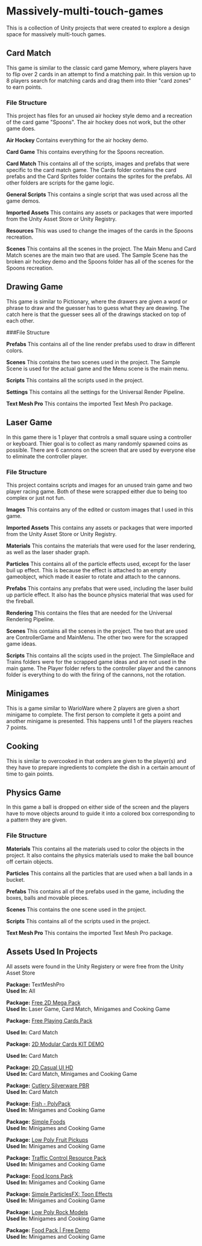 # Massively-multi-touch-games
This is a collection of Unity projects that were created to explore a design space for massively multi-touch games.

## Card Match
This game is similar to the classic card game Memory, where players have to flip over 2 cards in an attempt to find a matching pair. In this version up to 8 players search for matching cards and drag them into thier "card zones" to earn points.

### File Structure
This project has files for an unused air hockey style demo and a recreation of the card game "Spoons". The air hockey does not work, but the other game does.

**Air Hockey** Contains everything for the air hockey demo.

**Card Game** This contains everything for the Spoons recreation.

**Card Match** This contains all of the scripts, images and prefabs that were specific to the card match game. The Cards folder contains the card prefabs and the Card Sprites folder contains the sprites for the prefabs. All other folders are scripts for the game logic.

**General Scripts** This contains a single script that was used across all the game demos.

**Imported Assets** This contains any assets or packages that were imported from the Unity Asset Store or Unity Registry.

**Resources** This was used to change the images of the cards in the Spoons recreation.

**Scenes** This contains all the scenes in the project. The Main Menu and Card Match scenes are the main two that are used. The Sample Scene has the broken air hockey demo and the Spoons folder has all of the scenes for the Spoons recreation.


## Drawing Game
This game is similar to Pictionary, where the drawers are given a word or phrase to draw and the guesser has to guess what they are deawing. The catch here is that the guesser sees all of the drawings stacked on top of each other.

###File Structure

**Prefabs** This contains all of the line render prefabs used to draw in different colors.

**Scenes** This contains the two scenes used in the project. The Sample Scene is used for the actual game and the Menu scene is the main menu.

**Scripts** This contains all the scripts used in the project.

**Settings** This contains all the settings for the Universal Render Pipeline.

**Text Mesh Pro** This contains the imported Text Mesh Pro package.


## Laser Game
In this game there is 1 player that controls a small square using a controller or keyboard. Thier goal is to collect as many randomly spawned coins as possible. There are 6 cannons on the screen that are used by everyone else to eliminate the controller player.

### File Structure
This project contains scripts and images for an unused train game and two player racing game. Both of these were scrapped either due to being too complex or just not fun.

**Images** This contains any of the edited or custom images that I used in this game.

**Imported Assets** This contains any assets or packages that were imported from the Unity Asset Store or Unity Registry.

**Materials** This contains the materials that were used for the laser rendering, as well as the laser shader graph.

**Particles** This contains all of the particle effects used, except for the laser buil up effect. This is because the effect is attached to an empty gameobject, which made it easier to rotate and attach to the cannons.

**Prefabs** This contains any prefabs that were used, including the laser build up particle effect. It also has the bounce physics material that was used for the fireball.

**Rendering** This contains the files that are needed for the Universal Rendering Pipeline.

**Scenes** This contains all the scenes in the project. The two that are used are ControllerGame and MainMenu. The other two were for the scrapped game ideas.

**Scripts** This contains all the scipts used in the project. The SimpleRace and Trains folders were for the scrapped game ideas and are not used in the main game. The Player folder refers to the controller player and the cannons folder is everything to do with the firing of the cannons, not the rotation.


## Minigames
This is a game similar to WarioWare where 2 players are given a short minigame to complete. The first person to complete it gets a point and another minigame is presented. This happens until 1 of the players reaches 7 points.

## Cooking
This is similar to overcooked in that orders are given to the player(s) and they have to prepare ingredients to complete the dish in a certain amount of time to gain points.

## Physics Game
In this game a ball is dropped on either side of the screen and the players have to move objects around to guide it into a colored box corresponding to a pattern they are given.

### File Structure

**Materials** This contains all the materials used to color the objects in the project. It also contains the physics materials used to make the ball bounce off certain objects.

**Particles** This contains all the particles that are used when a ball lands in a bucket.

**Prefabs** This contains all of the prefabs used in the game, including the boxes, balls and movable pieces.

**Scenes** This contains the one scene used in the project.

**Scripts** This contains all of the scripts used in the project.

**Text Mesh Pro** This contains the imported Text Mesh Pro package.


## Assets Used In Projects
All assets were found in the Unity Registery or were free from the Unity Asset Store

**Package:** TextMeshPro  
**Used In:** All


**Package:** [Free 2D Mega Pack](https://assetstore.unity.com/packages/2d/free-2d-mega-pack-177430)  
**Used In:** Laser Game, Card Match, Minigames and Cooking Game


**Package:** [Free Playing Cards Pack](https://assetstore.unity.com/packages/3d/props/tools/free-playing-cards-pack-154780)

**Used In:** Card Match


**Package:** [2D Modular Cards KIT DEMO](https://assetstore.unity.com/packages/2d/gui/2d-modular-cards-kit-demo-227623)

**Used In:** Card Match


**Package:** [2D Casual UI HD](https://assetstore.unity.com/packages/2d/gui/icons/2d-casual-ui-hd-82080)  
**Used In:** Card Match, Minigames and Cooking Game


**Package:** [Cutlery Silverware PBR](https://assetstore.unity.com/packages/3d/props/food/cutlery-silverware-pbr-106932)  
**Used In:** Card Match


**Package:** [Fish - PolyPack](https://assetstore.unity.com/packages/3d/characters/animals/fish/fish-polypack-202232)  
**Used In:** Minigames and Cooking Game


**Package:** [Simple Foods](https://assetstore.unity.com/packages/3d/props/food/simple-foods-207032)  
**Used In:** Minigames and Cooking Game


**Package:** [Low Poly Fruit Pickups](https://assetstore.unity.com/packages/3d/props/food/low-poly-fruit-pickups-98135)  
**Used In:** Minigames and Cooking Game


**Package:** [Traffic Control Resource Pack](https://assetstore.unity.com/packages/2d/environments/traffic-control-resource-pack-20085)  
**Used In:** Minigames and Cooking Game


**Package:** [Food Icons Pack](https://assetstore.unity.com/packages/2d/gui/icons/food-icons-pack-70018)  
**Used In:** Minigames and Cooking Game


**Package:** [Simple ParticlesFX: Toon Effects](https://assetstore.unity.com/packages/vfx/particles/simple-particles-fx-toon-effects-244171)  
**Used In:** Minigames and Cooking Game


**Package:** [Low Poly Rock Models](https://assetstore.unity.com/packages/3d/environments/low-poly-rock-models-119245)  
**Used In:** Minigames and Cooking Game


**Package:** [Food Pack | Free Demo](https://assetstore.unity.com/packages/3d/props/food/food-pack-free-demo-225294)  
**Used In:** Minigames and Cooking Game